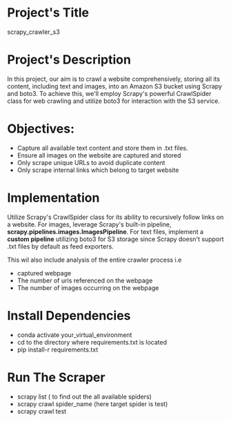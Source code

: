 # Project's Title
scrapy_crawler_s3

# Project's Description
In this project, our aim is to crawl a website comprehensively, storing all its content, including text and images, into an Amazon S3 bucket using Scrapy and boto3. To achieve this, we'll employ Scrapy's powerful CrawlSpider class for web crawling and utilize boto3 for interaction with the S3 service.

# Objectives:
- Capture all available text content and store them in .txt files.
- Ensure all images on the website are captured and stored
- Only scrape unique URLs to avoid duplicate content
- Only scrape internal links which belong to target website

# Implementation
Utilize Scrapy's CrawlSpider class for its ability to recursively follow links on a website. For images, leverage Scrapy's built-in pipeline, **scrapy.pipelines.images.ImagesPipeline**. For text files, implement a **custom pipeline** utilizing boto3 for S3 storage since Scrapy doesn't support .txt files by default as feed exporters.

This wil also include analysis of the entire crawler process i.e
- captured webpage
- The number of urls referenced on the webpage
- The number of images occurring on the webpage

# Install Dependencies
- conda activate your_virtual_environment
- cd to the directory where requirements.txt is located
- pip install-r requirements.txt

# Run The Scraper
- scrapy list ( to find out the all available spiders)
- scrapy crawl spider_name (here target spider is test)
- scrapy crawl test

